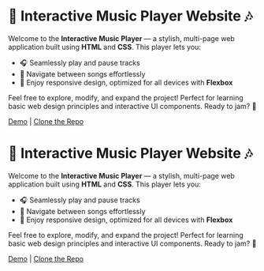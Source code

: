 # 🎵 Interactive Music Player Website 🎶

Welcome to the **Interactive Music Player** — a stylish, multi-page web application built using **HTML** and **CSS**. This player lets you:
- 🎧 Seamlessly play and pause tracks
- 💽 Navigate between songs effortlessly
- 📱 Enjoy responsive design, optimized for all devices with **Flexbox**

Feel free to explore, modify, and expand the project! Perfect for learning basic web design principles and interactive UI components. Ready to jam? 🎸

[Demo](#) | [Clone the Repo](#)
# 🎵 Interactive Music Player Website 🎶

Welcome to the **Interactive Music Player** — a stylish, multi-page web application built using **HTML** and **CSS**. This player lets you:
- 🎧 Seamlessly play and pause tracks
- 💽 Navigate between songs effortlessly
- 📱 Enjoy responsive design, optimized for all devices with **Flexbox**

Feel free to explore, modify, and expand the project! Perfect for learning basic web design principles and interactive UI components. Ready to jam? 🎸

[Demo](#) | [Clone the Repo](#)
